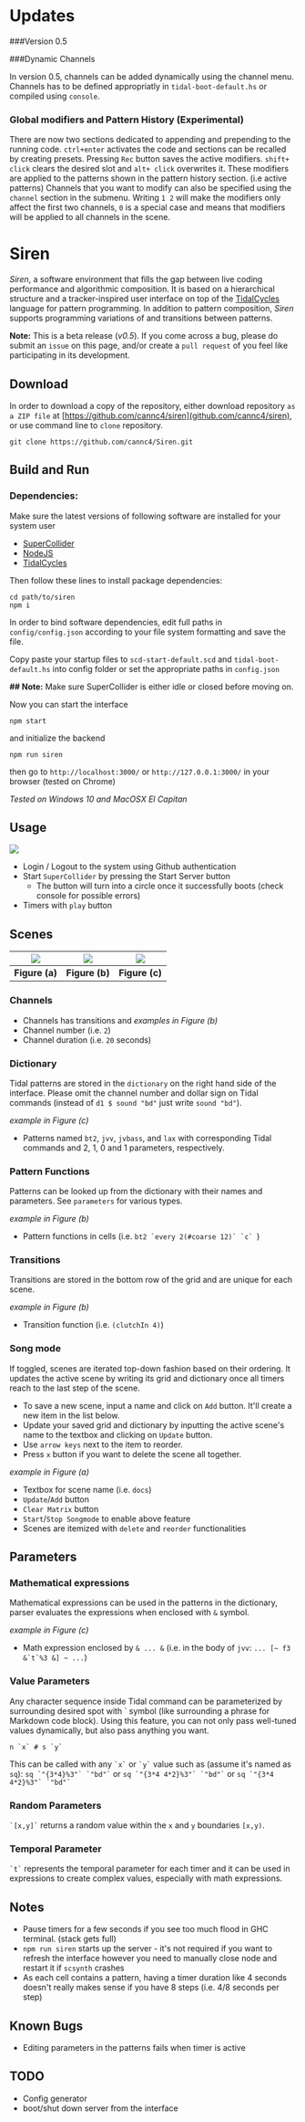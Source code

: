 # Updates

###Version 0.5

###Dynamic Channels

In version 0.5, channels can be added dynamically using the channel menu. Channels has to be defined appropriatly in `tidal-boot-default.hs` or compiled using `console`.

### Global modifiers and Pattern History (Experimental)

There are now two sections dedicated to appending and prepending to the running code. `ctrl+enter` activates the code and
sections can be recalled by creating presets. Pressing `Rec` button saves the active modifiers. `shift+ click` clears the desired slot and `alt+ click` overwrites it.
These modifiers are applied to the patterns shown in the pattern history section. (i.e active patterns)
Channels that you want to modify can also be specified using the `channel` section in the submenu. Writing `1 2` will make the modifiers only affect the first two channels, `0` is a special case and means that modifiers will be applied to all channels in the scene.

# Siren

*Siren*, a software environment that fills the gap between live coding performance and algorithmic composition. It is based on a hierarchical structure and a tracker-inspired user interface on top of the [TidalCycles](https://github.com/tidalcycles/Tidal/) language for pattern programming. In addition to pattern composition, *Siren* supports programming variations of and transitions between patterns.

**Note:** This is a beta release (*v0.5*). If you come across a bug, please do submit an `issue` on this page, and/or create a `pull request` of you feel like participating in its development.

## Download

In order to download a copy of the repository, either download repository `as a ZIP file` at [https://github.com/cannc4/siren](github.com/cannc4/siren), or use command line to `clone` repository.

```
git clone https://github.com/cannc4/Siren.git
```

## Build and Run

### Dependencies:
Make sure the latest versions of following software are installed for your system user

- [SuperCollider](http://supercollider.github.io/download.html)
- [NodeJS](https://nodejs.org/en/download/)
- [TidalCycles](https://tidalcycles.org/getting_started.html)

Then follow these lines to install package dependencies:

```
cd path/to/siren
npm i
```

In order to bind software dependencies, edit full paths in `config/config.json` according to your file system formatting and save the file.

Copy paste your startup files to `scd-start-default.scd` and `tidal-boot-default.hs` into config folder or set the appropriate paths in `config.json`

**## Note:** Make sure SuperCollider is either idle or closed before moving on.

Now you can start the interface
```
npm start
```

and initialize the backend
```
npm run siren
```
then go to `http://localhost:3000/` or `http://127.0.0.1:3000/` in your browser (tested on Chrome)

*Tested on Windows 10 and MacOSX El Capitan*

## Usage

![](src/assets/readme_images/panel.png)
- Login / Logout to the system using Github authentication
- Start `SuperCollider` by pressing the Start Server button
  + The button will turn into a circle once it successfully boots (check console for possible errors)
- Timers with `play` button


## Scenes
| ![](src/assets/readme_images/scenes.png) | ![](src/assets/readme_images/channel.png) | ![](src/assets/readme_images/patterns.png) |   
|---|---|---|
| **Figure (a)** | **Figure (b)** | **Figure (c)** |

### Channels

- Channels has transitions and 
*examples in Figure (b)*
- Channel number (i.e. `2`)
- Channel duration (i.e. `20` seconds)

### Dictionary

Tidal patterns are stored in the `dictionary` on the right hand side of the interface. Please omit the channel number and dollar sign on Tidal commands (instead of `d1 $ sound "bd"` just write `sound "bd"`).

*example in Figure (c)*
- Patterns named `bt2`, `jvv`, `jvbass`, and `lax` with corresponding Tidal commands and 2, 1, 0 and 1 parameters, respectively.

### Pattern Functions

Patterns can be looked up from the dictionary with their names and parameters. See `parameters` for various types.

*example in Figure (b)*
- Pattern functions in cells (i.e. ```bt2 `every 2(#coarse 12)` `c` ```)


### Transitions
Transitions are stored in the bottom row of the grid and are unique for each scene.

*example in Figure (b)*
- Transition function (i.e. `(clutchIn 4)`)

### Song mode
If toggled, scenes are iterated top-down fashion based on their ordering. It updates the active scene by writing its grid and dictionary once all timers reach to the last step of the scene.

- To save a new scene, input a name and click on `Add` button. It'll create a new item in the list below.
- Update your saved grid and dictionary by inputting the active scene's name to the textbox and clicking on `Update` button.
- Use `arrow keys` next to the item to reorder.
- Press ` x ` button if you want to delete the scene all together.

*example in Figure (a)*
- Textbox for scene name (i.e. `docs`)
- `Update`/`Add` button
- `Clear Matrix` button
- `Start`/`Stop Songmode` to enable above feature
- Scenes are itemized with `delete` and `reorder` functionalities  

## Parameters
### Mathematical expressions
Mathematical expressions can be used in the patterns in the dictionary, parser evaluates the expressions when enclosed with `&` symbol.

*example in Figure (c)*
- Math expression enclosed by `& ... &` (i.e. in the body of `jvv`: ```... [~ f3 &`t`%3 &] ~ ...```)

### Value Parameters
Any character sequence inside Tidal command can be parameterized by surrounding desired spot with \` symbol (like surrounding a phrase for Markdown code block). Using this feature, you can not only pass well-tuned values dynamically, but also pass anything you want.

```n `x` # s `y` ```

This can be called with any ``` `x` ``` or ``` `y` ``` value such as (assume it's named as `sq`):
``` sq `"{3*4}%3"` `"bd"` ``` or
``` sq `"{3*4 4*2}%3"` `"bd"` ``` or
``` sq `"{3*4 4*2}%3"` `"bd"` ```

### Random Parameters
``` `[x,y]` ``` returns a random value within the `x` and `y` boundaries `[x,y)`.

### Temporal Parameter
``` `t` ``` represents the temporal parameter for each timer and it can be used in expressions to create complex values, especially with math expressions.

## Notes
- Pause timers for a few seconds if you see too much flood in GHC terminal. (stack gets full)
- `npm run siren` starts up the server - it's not required if you want to refresh the interface however you need to manually close node and restart it if `scsynth` crashes
- As each cell contains a pattern, having a timer duration like 4 seconds doesn't really makes sense if you have 8 steps (i.e. 4/8 seconds per step)

## Known Bugs
- Editing parameters in the patterns fails when timer is active

## TODO
- Config generator
- boot/shut down server from the interface

